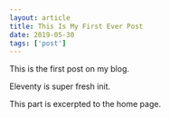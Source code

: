 ```yaml
---
layout: article 
title: This Is My First Ever Post
date: 2019-05-30
tags: ['post']
---
```

This is the first post on my blog.
 
Eleventy is super fresh init.

<!-- Excerpt Start -->
This part is excerpted to the home page.
<!-- Excerpt End -->